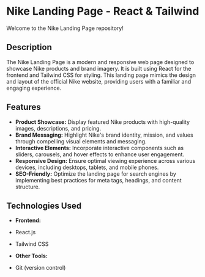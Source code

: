 # Nike Landing Page - React & Tailwind

Welcome to the Nike Landing Page repository!

## Description

The Nike Landing Page is a modern and responsive web page designed to showcase Nike products and brand imagery. It is built using React for the frontend and Tailwind CSS for styling. This landing page mimics the design and layout of the official Nike website, providing users with a familiar and engaging experience.

## Features

- **Product Showcase:** Display featured Nike products with high-quality images, descriptions, and pricing.
- **Brand Messaging:** Highlight Nike's brand identity, mission, and values through compelling visual elements and messaging.
- **Interactive Elements:** Incorporate interactive components such as sliders, carousels, and hover effects to enhance user engagement.
- **Responsive Design:** Ensure optimal viewing experience across various devices, including desktops, tablets, and mobile phones.
- **SEO-Friendly:** Optimize the landing page for search engines by implementing best practices for meta tags, headings, and content structure.
## Technologies Used

- **Frontend:**
- React.js
- Tailwind CSS

- **Other Tools:**
- Git (version control)
